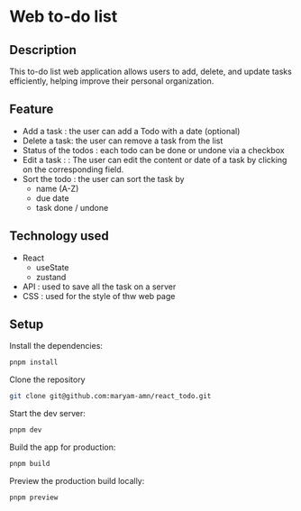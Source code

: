 # Web to-do list

## Description

This to-do list web application allows users to add, delete, and update tasks efficiently,
helping improve their personal organization.

## Feature

- Add a task : the user can add a Todo with a date (optional)
- Delete a task: the user can remove a task from the list
- Status of the todos : each todo can be done or undone via a checkbox
- Edit a task : : The user can edit the content or date of a task by clicking on the corresponding field.
- Sort the todo : the user can sort the task by
  - name (A-Z)
  - due date
  - task done / undone

## Technology used

- React
  - useState
  - zustand
- API : used to save all the task on a server
- CSS : used for the style of thw web page

## Setup

Install the dependencies:

```bash
pnpm install
```

Clone the repository

```bash
git clone git@github.com:maryam-amn/react_todo.git
```

Start the dev server:

```bash
pnpm dev
```

Build the app for production:

```bash
pnpm build
```

Preview the production build locally:

```bash
pnpm preview
```
